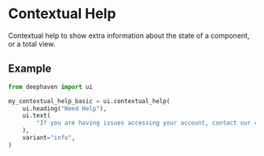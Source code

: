 # Contextual Help

Contextual help to show extra information about the state of a component, or a total view.

## Example

```python
from deephaven import ui

my_contextual_help_basic = ui.contextual_help(
    ui.heading("Need Help"),
    ui.text(
        "If you are having issues accessing your account, contact our customer support team for help."
    ),
    variant="info",
)
```

